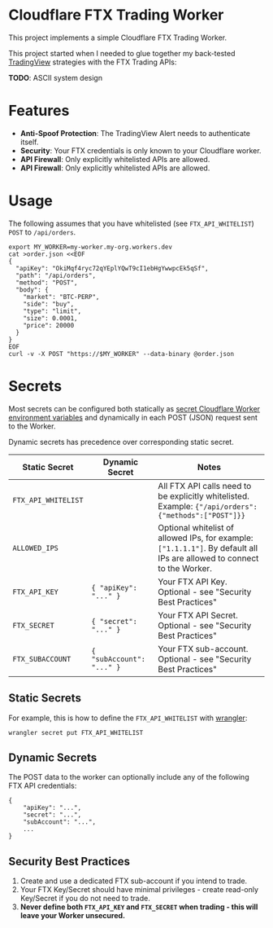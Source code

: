 # Cloudflare FTX Trading Worker

This project implements a simple Cloudflare FTX Trading Worker. 

This project started when I needed to glue together my back-tested [TradingView](https://www.tradingview.com/)
strategies with the FTX Trading APIs:

**TODO**: ASCII system design

# Features

- **Anti-Spoof Protection**: The TradingView Alert needs to authenticate itself.
- **Security**: Your FTX credentials is only known to your Cloudflare worker.
- **API Firewall**: Only explicitly whitelisted APIs are allowed.
- **API Firewall**: Only explicitly whitelisted APIs are allowed.

# Usage

The following assumes that you have whitelisted (see `FTX_API_WHITELIST`) `POST` to `/api/orders`.

```shell
export MY_WORKER=my-worker.my-org.workers.dev
cat >order.json <<EOF
{
  "apiKey": "OkiMqf4ryc72qYEplYQwT9cI1ebHgYwwpcEk5qSf",
  "path": "/api/orders",
  "method": "POST",
  "body": {
    "market": "BTC-PERP",
    "side": "buy",
    "type": "limit",
    "size": 0.0001,
    "price": 20000
  }
}
EOF
curl -v -X POST "https://$MY_WORKER" --data-binary @order.json
```

# Secrets

Most secrets can be configured both statically as [secret Cloudflare Worker environment variables](https://developers.cloudflare.com/workers/platform/environment-variables) and dynamically in each POST (JSON) request sent to the Worker.

Dynamic secrets has precedence over corresponding static secret.

| Static Secret | Dynamic Secret | Notes |
| --- | --- | --- |
| `FTX_API_WHITELIST` | | All FTX API calls need to be explicitly whitelisted. Example: `{"/api/orders":{"methods":["POST"]}}` |
| `ALLOWED_IPS` | | Optional whitelist of allowed IPs, for example: `["1.1.1.1"]`. By default all IPs are allowed to connect to the Worker. |
| `FTX_API_KEY` | `{ "apiKey": "..." }` | Your FTX API Key. Optional - see "Security Best Practices" |
| `FTX_SECRET` | `{ "secret": "..." }` | Your FTX API Secret. Optional - see "Security Best Practices" |
| `FTX_SUBACCOUNT` | `{ "subAccount": "..." }` | Your FTX sub-account. Optional - see "Security Best Practices" |

## Static Secrets

For example, this is how to define the `FTX_API_WHITELIST` with [wrangler](https://developers.cloudflare.com/workers/get-started/guide):

```shell
wrangler secret put FTX_API_WHITELIST
```

## Dynamic Secrets

The POST data to the worker can optionally include any of the following FTX API credentials:

```shell
{
    "apiKey": "...",
    "secret": "...",
    "subAccount": "...",
    ...
}
```
## Security Best Practices

1. Create and use a dedicated FTX sub-account if you intend to trade.
1. Your FTX Key/Secret should have minimal privileges - create read-only Key/Secret if you do not need to trade.
1. **Never define both `FTX_API_KEY` and `FTX_SECRET` when trading - this will leave your Worker unsecured.**
